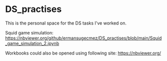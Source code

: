 # DS_practises
This is the personal space for the DS tasks I've worked on.


Squid game simulation:
https://nbviewer.org/github/ermansugecmez/DS_practises/blob/main/Squid_game_simulation_2.ipynb

Workbooks could also be opened using following site: https://nbviewer.org/
